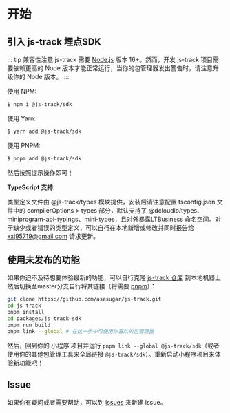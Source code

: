# 开始

## 引入 js-track 埋点SDK

::: tip 兼容性注意
js-track 需要 [Node.js](https://nodejs.org/en/) 版本 16+。然而，开发 js-track 项目需要依赖更高的 Node 版本才能正常运行，当你的包管理器发出警告时，请注意升级你的 Node 版本。
:::

使用 NPM:

```bash
$ npm i @js-track/sdk
```

使用 Yarn:

```bash
$ yarn add @js-track/sdk
```

使用 PNPM:

```bash
$ pnpm add @js-track/sdk
```

然后按照提示操作即可！

**TypeScript 支持**:

类型定义文件由 @js-track/types 模块提供，安装后请注意配置 tsconfig.json 文件中的 compilerOptions > types 部分，默认支持了 @dcloudio/types、miniprogram-api-typings、mini-types，且对外暴露LTBusiness 命名空间。对于缺少或者错误的类型定义，可以自行在本地新增或修改并同时报告给 [xxj95719@gmail.com](https://github.com/asasugar/js-track/issues) 请求更新。


## 使用未发布的功能

如果你迫不及待想要体验最新的功能，可以自行克隆 [js-track 仓库](https://github.com/asasugar/js-track.git) 到本地机器上然后切换至master分支自行将其链接（将需要 [pnpm](https://pnpm.io/)）：

```bash
git clone https://github.com/asasugar/js-track.git
cd js-track
pnpm install
cd packages/js-track-sdk
pnpm run build
pnpm link --global # 在这一步中可使用你喜欢的包管理器
```

然后，回到你的 小程序 项目并运行 `pnpm link --global @js-track/sdk`（或者使用你的其他包管理工具来全局链接 `@js-track/sdk`）。重新启动小程序项目来体验新功能吧！

## Issue

如果你有疑问或者需要帮助，可以到 [Issues](https://github.com/asasugar/js-track/issues) 来新建 Issue。